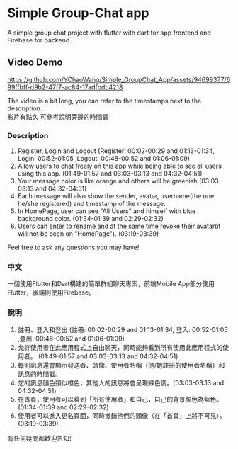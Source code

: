 # Simple Group-Chat app

A simple group chat project with flutter with dart for app frontend and Firebase for backend.

## Video Demo

https://github.com/YChaoWang/Simple_GroupChat_App/assets/94699377/699ffbff-d9b2-47f7-ac84-17adfbdc4218



The video is a bit long, you can refer to the timestamps next to the description.\
影片有點久 可參考說明旁邊的時間戳


### Description
1. Register, Login and Logout  (Register: 00:02-00:29 and 01:13-01:34, Login: 00:52-01:05 ,Logout: 00:48-00:52 and 01:06-01:09)
2. Allow users to chat freely on this app while being able to see all users using this app. (01:49-01:57 and 03:03-03:13 and 04:32-04:51)
4. Your message color is like orange and others will be greenish.(03:03-03:13 and 04:32-04:51)
5. Each message will also show the sender, avatar, username(the one he/she registered) and timestamp of the message.
6. In HomePage, user can see "All Users" and himself with blue background color. (01:34-01:39 and 02:29-02:32)
7. Users can enter to rename and at the same time revoke their avatar(it will not be seen on "HomePage"). (03:19-03:39)

Feel free to ask any questions you may have!

### 中文
一個使用Flutter和Dart構建的簡單群組聊天專案，前端Mobile App部分使用Flutter，後端則使用Firebase。
### 說明
1. 註冊、登入和登出   (註冊: 00:02-00:29 and 01:13-01:34, 登入: 00:52-01:05 ,登出: 00:48-00:52 and 01:06-01:09)
2. 允許使用者在此應用程式上自由聊天，同時能夠看到所有使用此應用程式的使用者。  (01:49-01:57 and 03:03-03:13 and 04:32-04:51)
3. 每則訊息還會顯示發送者、頭像、使用者名稱（他/她註冊的使用者名稱）和訊息的時間戳。
4. 您的訊息顏色類似橙色，其他人的訊息將會呈現綠色調。(03:03-03:13 and 04:32-04:51)
5. 在首頁，使用者可以看到「所有使用者」和自己，自己的背景顏色為藍色。(01:34-01:39 and 02:29-02:32)
6. 使用者可以進入更名頁面，同時撤銷他們的頭像（在「首頁」上將不可見）。(03:19-03:39)

有任何疑問都歡迎告知!






